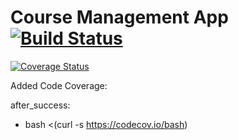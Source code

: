 # Course Management App [![Build Status](https://travis-ci.org/nareshkumar-h/course-mgmt-app.svg?branch=master)](https://travis-ci.org/nareshkumar-h/course-mgmt-app)

[![Coverage Status](https://coveralls.io/repos/github/nareshkumar-h/course-mgmt-app/badge.svg?branch=master)](https://coveralls.io/github/nareshkumar-h/course-mgmt-app?branch=master)



Added Code Coverage:

after_success:
  - bash <(curl -s https://codecov.io/bash)
